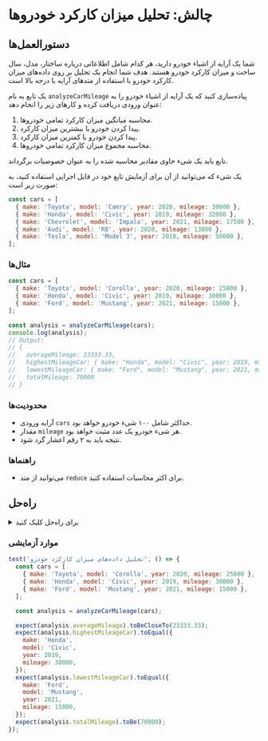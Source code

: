 # چالش: تحلیل میزان کارکرد خودروها

## دستورالعمل‌ها

شما یک آرایه از اشیاء خودرو دارید، هر کدام شامل اطلاعاتی درباره ساختار، مدل، سال ساخت و میزان کارکرد خودرو هستند. هدف شما انجام یک تحلیل بر روی داده‌های میزان کارکرد خودرو با استفاده از متد‌های آرایه با درجه بالا است.

یک تابع به نام `analyzeCarMileage` پیاده‌سازی کنید که یک آرایه از اشیاء خودرو را به عنوان ورودی دریافت کرده و کارهای زیر را انجام دهد:

1. محاسبه میانگین میزان کارکرد تمامی خودروها.
2. پیدا کردن خودرو با بیشترین میزان کارکرد.
3. پیدا کردن خودرو با کمترین میزان کارکرد.
4. محاسبه مجموع میزان کارکرد تمامی خودروها.

تابع باید یک شیء حاوی مقادیر محاسبه شده را به عنوان خصوصیات برگرداند.

یک شیء که می‌توانید از آن برای آزمایش تابع خود در فایل اجرایی استفاده کنید، به صورت زیر است:

```js
const cars = [
  { make: 'Toyota', model: 'Camry', year: 2020, mileage: 30800 },
  { make: 'Honda', model: 'Civic', year: 2019, mileage: 32000 },
  { make: 'Chevrolet', model: 'Impala', year: 2021, mileage: 17500 },
  { make: 'Audi', model: 'R8', year: 2020, mileage: 13000 },
  { make: 'Tesla', model: 'Model 3', year: 2018, mileage: 50000 },
];
```

### مثال‌ها

```js
const cars = [
  { make: 'Toyota', model: 'Corolla', year: 2020, mileage: 25000 },
  { make: 'Honda', model: 'Civic', year: 2019, mileage: 30000 },
  { make: 'Ford', model: 'Mustang', year: 2021, mileage: 15000 },
];

const analysis = analyzeCarMileage(cars);
console.log(analysis);
// Output:
// {
//   averageMileage: 23333.33,
//   highestMileageCar: { make: "Honda", model: "Civic", year: 2019, mileage: 30000 },
//   lowestMileageCar: { make: "Ford", model: "Mustang", year: 2021, mileage: 15000 },
//   totalMileage: 70000
// }
```

### محدودیت‌ها

- آرایه ورودی `cars` حداکثر شامل ۱۰۰ شیء خودرو خواهد بود.
- مقدار `mileage` هر شیء خودرو یک عدد مثبت خواهد بود.
- نتیجه باید به ۲ رقم اعشار گرد شود.

### راهنماها

- می‌توانید از متد `reduce` برای اکثر محاسبات استفاده کنید.

## راه‌حل

<details>
  <summary>برای راه‌حل کلیک کنید</summary>

```js
function analyzeCarMileage(cars) {
  const totalMileage = cars.reduce((sum, car) => sum + car.mileage, 0);
  const averageMileage = totalMileage / cars.length;
  const highestMileageCar = cars.reduce(
    (highest, car) => (car.mileage > highest.mileage ? car : highest),
    cars[0]
  );


  const lowestMileageCar = cars.reduce(
    (lowest, car) => (car.mileage < lowest.mileage ? car : lowest),
    cars[0]
  );

  return {
    averageMileage: parseFloat(averageMileage.toFixed(2)),
    highestMileageCar,
    lowestMileageCar,
    totalMileage,
  };
}
```

### توضیحات

- یک متغیر `totalMileage` ایجاد کنید و آن را به نتیجه فراخوانی متد `reduce` روی آرایه `cars` را اختصاص دهید. مقدار اولیه `0` به عنوان مقدار اولیه اکمال کننده استفاده خواهد شد.
- یک متغیر `averageMileage` ایجاد کنید و آن را به نتیجه تقسیم `totalMileage` بر طول آرایه `cars` اختصاص دهید.
- یک متغیر `highestMileageCar` ایجاد کنید و آن را به نتیجه فراخوانی متد `reduce` روی آرایه `cars` اختصاص دهید. مقدار اولیه `cars[0]` به عنوان مقدار اولیه اکمال کننده استفاده خواهد شد.
- یک متغیر `lowestMileageCar` ایجاد کنید و آن را به نتیجه فراخوانی متد `reduce` روی آرایه `cars` اختصاص دهید. مقدار اولیه `cars[0]` به عنوان مقدار اولیه اکمال کننده استفاده خواهد شد.
- یک شیء حاوی مقادیر محاسبه شده را برگردانید. میانگین `averageMileage` را با استفاده از متد `toFixed` گرد کنید و به رقم اعشاری تبدیل کنید.

می‌دانم که `reduce` ممکن است کمی سخت به نظر برسد، بنابراین بیایید برای متغیر `highestMileageCar` واقعاً به تفصیل آن را بررسی کنیم. کد را دوباره برای مرجع تکرار می‌کنیم:

```js
const highestMileageCar = cars.reduce(
  (highest, car) => (car.mileage > highest.mileage ? car : highest),
  cars[0]
);
```

1. `reduce` دو آرگومان اصلی دارد: یک تابع و یک مقدار اولیه. مقدار اولیه به `cars[0]` تنظیم شده است که اولین خودرو در لیست است.
2. تابع دو پارامتر دارد: `highest` و `car`. `highest` ابتدا حاوی اولین خودرو است و `car` خودروی بعدی در لیست است.
3. برای هر خودرو، تابع میزان کارکرد کنونی `car.mileage` را با میزان کارکرد خودروی فعلی که فکر می‌شود بیشتر باشد `highest.mileage` مقایسه می‌کند.
4. اگر میزان کارکرد کنونی خودرو بیشتر باشد، مقدار `highest` را با خودروی کنونی جایگزین می‌کنیم.
5. اگر میزان کارکرد کنونی خودرو بیشتر نباشد، با خودرویی که فکر می‌کردیم بهترین است (highest)، ادامه می‌دهیم.
6. این فرآیند برای هر خودرو در لیست تکرار می‌شود.

هر چیزی که از بازگردانی کالبک برای متد `reduce` باشد، مقدار جدید اکمال کننده خواهد بود.

</details>

### موارد آزمایشی

```js
test('تحلیل داده‌های میزان کارکرد خودرو', () => {
  const cars = [
    { make: 'Toyota', model: 'Corolla', year: 2020, mileage: 25000 },
    { make: 'Honda', model: 'Civic', year: 2019, mileage: 30000 },
    { make: 'Ford', model: 'Mustang', year: 2021, mileage: 15000 },
  ];

  const analysis = analyzeCarMileage(cars);

  expect(analysis.averageMileage).toBeCloseTo(23333.33);
  expect(analysis.highestMileageCar).toEqual({
    make: 'Honda',
    model: 'Civic',
    year: 2019,
    mileage: 30000,
  });
  expect(analysis.lowestMileageCar).toEqual({
    make: 'Ford',
    model: 'Mustang',
    year: 2021,
    mileage: 15000,
  });
  expect(analysis.totalMileage).toBe(70000);
});
```